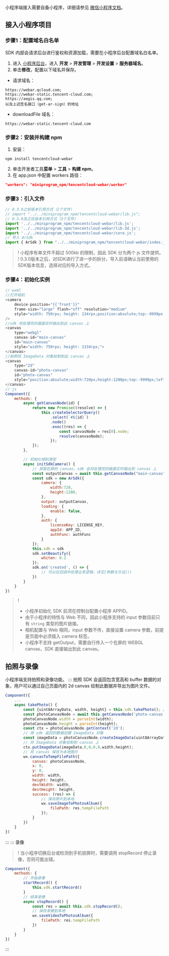 小程序端接入需要自备小程序，详细请参见 [微信小程序文档](https://developers.weixin.qq.com/miniprogram/dev/framework/quickstart/getstart.html#%E7%94%B3%E8%AF%B7%E5%B8%90%E5%8F%B7)。

## 接入小程序项目
### 步骤1：配置域名白名单

SDK 内部会请求后台进行鉴权和资源加载，需要在小程序后台配置域名白名单。
1. 进入 [小程序后台](https://mp.weixin.qq.com/)，进入 **开发** > **开发管理** > **开发设置** > **服务器域名**。
2. 单击**修改**，配置以下域名并保存。
- 请求域名：
```
https://webar.qcloud.com;
https://webar-static.tencent-cloud.com;
https://aegis.qq.com;
以及上述签名接口（get-ar-sign）的地址
```
- downloadFile 域名：
```
https://webar-static.tencent-cloud.com
```

### 步骤2：安装并构建 npm
1. 安装：
```
npm install tencentcloud-webar
```
2. 单击开发者工具**菜单** > **工具** > **构建 npm**。
3. 在 app.json 中配置 workers 路径：
```json
"workers": "miniprogram_npm/tencentcloud-webar/worker"
```

### 步骤3：引入文件
```javascript
// 0.3.0之前版本引用方式（1个文件）
// import "../../miniprogram_npm/tencentcloud-webar/lib.js";
// 0.3.0及之后版本引用方式（3个文件）
import '../../miniprogram_npm/tencentcloud-webar/lib.js';
import '../../miniprogram_npm/tencentcloud-webar/lib-3d.js';
import '../../miniprogram_npm/tencentcloud-webar/core.js';
// 导入 ArSdk
import { ArSdk } from "../../miniprogram_npm/tencentcloud-webar/index.js";
```
>! 小程序有单文件不超过 500kb 的限制，因此 SDK 分为两个 js 文件提供。
>! 0.3.0版本之后，对SDK进行了进一步的拆分，导入前请确认当前使用的SDK版本信息，选择对应的导入方式。

### 步骤4：初始化实例

```javascript
// wxml
//打开相机
<camera 
	device-position="{{'front'}}" 
	frame-size="large" flash="off" resolution="medium" 
	style="width: 750rpx; height: 134rpx;position:absolute;top:-9999px;" 
/>
//sdk 将处理完的画面实时输出到此 canvas 上
<canvas 
	type="webgl"
	canvas-id="main-canvas"
	id="main-canvas"
	style="width: 750rpx; height: 1334rpx;">
</canvas>
//拍照将 ImageData 对象绘制到此 canvas 上
<canvas 
	type="2d" 
	canvas-id="photo-canvas" 
	id="photo-canvas" 
	style="position:absolute;width:720px;height:1280px;top:-9999px;left:-9999px;">
</canvas>
// js
Component({
	methods: {
		async getCanvasNode(id) {
			return new Promise((resolve) => {
				this.createSelectorQuery()
					.select(`#${id}`)
					.node()
					.exec((res) => {
						const canvasNode = res[0].node;
						resolve(canvasNode);
					});
			});
		},

		// 初始化相机类型    
		async initSdkCamera() {
			// 获取在屏的 canvas，sdk 会将处理完的画面实时输出到 canvas 上
			const outputCanvas = await this.getCanvasNode("main-canvas");
			const sdk = new ArSdk({
				camera: {
					width:720,
					height:1280,
				},
				output: outputCanvas,
				loading: {
					enable: false,
				},
				auth: {
					licenseKey: LICENSE_KEY,
					appId: APP_ID,
					authFunc: authFunc
				}
			});
			this.sdk = sdk
			sdk.setBeautify({
				whiten: 0.2
			});
			sdk.on('created', () => {
				// 可以在回调中处理业务逻辑，详见[参数与方法]()
			})
		}
	}
})
```
>!
> - 小程序初始化 SDK 前须在控制台配置小程序 APPID。
> - 由于小程序的特性与 Web 不同，因此小程序支持的 input 参数目前只有 `string` 类型的图片链接。
> - 相机配置与 Web 相同，input 参数不传，直接设置 camera 参数，前提是页面中必须插入 camera 标签。
> - 小程序不支持 getOutput，需要自行传入一个在屏的 WEBGL canvas，SDK 直接输出到此 canvas。


## 拍照与录像
小程序端支持拍照和录像功能。
<dx-tabs>
::: 拍照
SDK 会返回包含宽高和 buffer 数据的对象，用户可以通过自己页面内的 2d canvas 绘制此数据并导出为图片文件。
```javascript
Component({
	...
	async takePhoto() {
		const {uint8ArrayData, width, height} = this.sdk.takePhoto(); // takePhoto 方法返回当前画面的 buffer 数据
		const photoCanvasNode = await this.getCanvasNode('photo-canvas');
		photoCanvasNode.width = parseInt(width);
		photoCanvasNode.height = parseInt(height);
		const ctx = photoCanvasNode.getContext('2d');
		// 用 sdk 返回的数据创建 ImageData 对象
		const imageData = photoCanvasNode.createImageData(uint8ArrayData, width, height);
		// 将 ImageData 对象绘制到 canvas 上
		ctx.putImageData(imageData,0,0,0,0,width,height);
		// 将 canvas 保存为本地图片
		wx.canvasToTempFilePath({
			canvas: photoCanvasNode,
			x: 0,
			y: 0,
			width: width,
			height: height,
			destWidth: width,
			destHeight: height,
			success: (res) => {
				// 保存照片到本地
				wx.saveImageToPhotosAlbum({
					filePath: res.tempFilePath
				});
			}
		})
	}
})
```
:::
::: 录像
>! 当小程序切换后台或检测到手机锁屏时，需要调用 stopRecord 停止录像，否则可能出错。

```javascript
Component({
	methods: {
		// 开始录像
		startRecord() {
			this.sdk.startRecord()
		}
		// 结束录像
		async stopRecord() {
			const res = await this.sdk.stopRecord();
			// 保存录像到本地
			wx.saveVideoToPhotosAlbum({
				filePath: res.tempFilePath
			})
		}
	}
})
```
:::
</dx-tabs>
